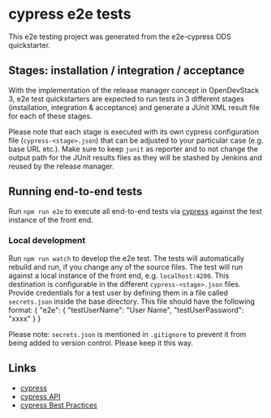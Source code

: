 # cypress e2e tests

This e2e testing project was generated from the e2e-cypress ODS quickstarter.

## Stages: installation / integration / acceptance

With the implementation of the release manager concept in OpenDevStack 3, e2e test quickstarters are expected to run tests in 3 different stages (installation, integration & acceptance) and generate a JUnit XML result file for each of these stages.

Please note that each stage is executed with its own cypress configuration file (` cypress-<stage>.json `) that can be adjusted to your particular case (e.g. base URL etc.). Make sure to keep `junit` as reporter and to not change the output path for the JUnit results files as they will be stashed by Jenkins and reused by the release manager.

## Running end-to-end tests

Run `npm run e2e` to execute all end-to-end tests via [cypress](http://www.cypress.io) against the test instance of the front end.

### Local development 

Run `npm run watch` to develop the e2e test. The tests will automatically rebuild and run, if you change any of the source files.
The test will run against a local instance of the front end, e.g. `localhost:4200`. This destination is configurable in the different `cypress-<stage>.json` files. Provide credentials for a test user by defining them in a file called `secrets.json` inside the base directory. This file should have the following format:
  {
    "e2e": {
      "testUserName": "User Name",
      "testUserPassword": "xxxx"
    }
  }

Please note: `secrets.json` is mentioned in `.gitignore` to prevent it from being added to version control. Please keep it this way.

## Links
* [cypress](http://www.cypress.io)
* [cypress API](https://docs.cypress.io/api/introduction/api.html)
* [cypress Best Practices](https://docs.cypress.io/guides/references/best-practices.html)
